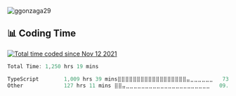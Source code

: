 <p align="left"> <img src="https://komarev.com/ghpvc/?username=ggonzaga29&label=Profile%20views&color=0e75b6&style=flat" alt="ggonzaga29" /> </p>
<h2>📊 Coding Time</h2>
<a href="https://wakatime.com/@fbd916f9-042c-4823-a07c-8087b3f8ded0"><img src="https://wakatime.com/badge/user/fbd916f9-042c-4823-a07c-8087b3f8ded0.svg" alt="Total time coded since Nov 12 2021" /></a>
<!--START_SECTION:waka-->

```rust
Total Time: 1,250 hrs 19 mins

TypeScript        1,009 hrs 39 mins⣿⣿⣿⣿⣿⣿⣿⣿⣿⣿⣿⣿⣿⣿⣿⣿⣿⣿⣤⣀⣀⣀⣀⣀⣀   73.30 %
Other             127 hrs 11 mins ⣿⣿⣤⣀⣀⣀⣀⣀⣀⣀⣀⣀⣀⣀⣀⣀⣀⣀⣀⣀⣀⣀⣀⣀⣀   09.23 %
```

<!--END_SECTION:waka-->
